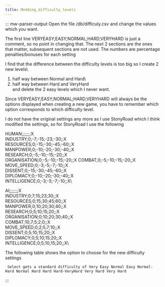 ```yaml
---
title: Modding_difficulty_levels
---
```

::: mw-parser-output
Open the file /db/difficuly.csv and change the values which you want.

The first line VERYEASY;EASY;NORMAL;HARD;VERYHARD is just a comment, so
no point in changing that. The next 2 sections are the ones that matter,
subsequent sections are not used. The numbers are percentage
penalties/bonuses for each setting

I find that the difference between the difficulty levels is too big so I
create 2 new levels\
1) half way between Normal and Hard\
2) half way between Hard and VeryHard\
and delete the 2 easy levels which I never want.

Since VERYEASY;EASY;NORMAL;HARD;VERYHARD will always be the options
displayed when creating a new game, you have to remember which option
corresponds to which difficulty level.

I do not have the original settings any more as I use StonyRoad which I
think modified the settings, so for StonyRoad I use the following

HUMAN;;;;;;;X\
INDUSTRY;0;-7;-15;-23;-30;;X\
RESOURCES;0;-15;-30;-45;-60;;X\
MANPOWER;0;-10;-20;-30;-40;;X\
RESEARCH;0;-5;-10;-15;-20;;X\
ORGANISATION;0;-5;-10;-15;-20;;X COMBAT;0;-5;-10;-15;-20;;X\
MOVE_SPEED;0;-3;-5;-7;-10;;X\
DISSENT;0;-15;-30;-45;-60;;X\
DIPLOMACY;0;-10;-20;-30;-40;;X\
INTELLIGENCE;0;-3;-5;-7;-10;;X\

AI;;;;;;;X\
INDUSTRY;0;7;15;23;30;;X\
RESOURCES;0;15;30;45;60;;X\
MANPOWER;0;10;20;30;40;;X\
RESEARCH;0;5;10;15;20;;X\
ORGANISATION;0;10;20;30;40;;X\
COMBAT;10;7;5;2;0;;X\
MOVE_SPEED;0;2;5;7;10;;X\
DISSENT;0;5;10;15;20;;X\
DIPLOMACY;0;5;10;15;20;;X\
INTELLIGENCE;0;5;10;15;20;;X\

The following table shows the option to choose for the new difficulty
settings

     Select gets a standard difficulty of Very Easy Normal Easy Normal-Hard Normal Hard Hard Hard-VeryHard Very Hard Very Hard 
:::
